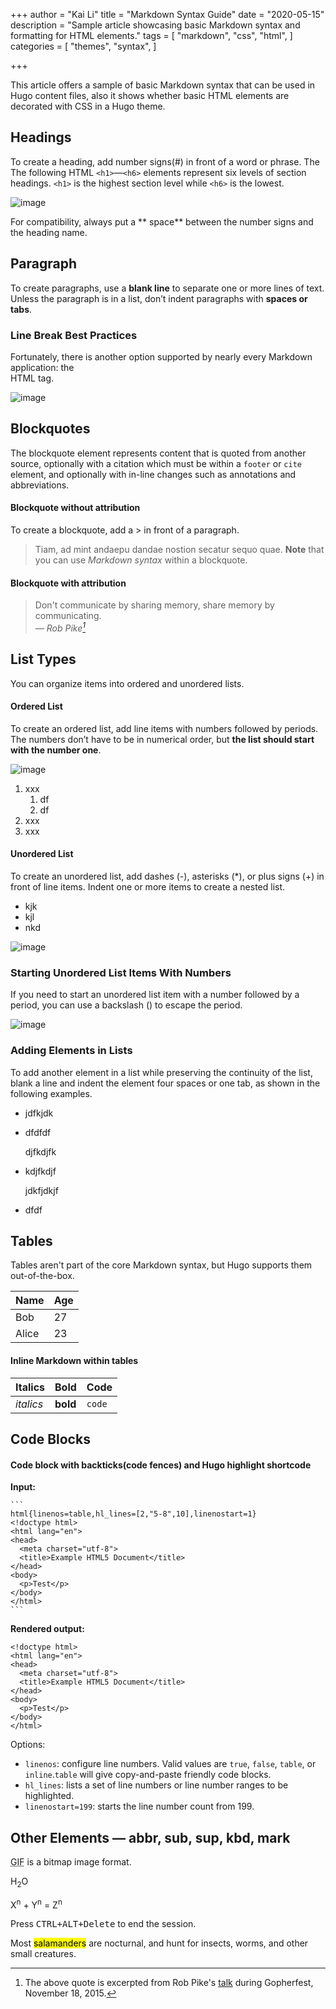 +++
author = "Kai Li"
title = "Markdown Syntax Guide"
date = "2020-05-15"
description = "Sample article showcasing basic Markdown syntax and formatting for HTML elements."
tags = [
    "markdown",
    "css",
    "html",
]
categories = [
    "themes",
    "syntax",
]

+++

This article offers a sample of basic Markdown syntax that can be used in Hugo content files, also it shows whether basic HTML elements are decorated with CSS in a Hugo theme.
<!--more-->

## Headings

To create a heading, add number signs(#) in front of a word or phrase. The 
The following HTML `<h1>`—`<h6>` elements represent six levels of section headings. `<h1>` is the highest section level while `<h6>` is the lowest.

![image](https://user-images.githubusercontent.com/65668613/118364986-20378580-b59b-11eb-8272-58d91d2a36d9.png)

For compatibility, always put a ** space** between the number signs and the heading name.

## Paragraph

To create paragraphs, use a **blank line** to separate one or more lines of text.<br>
Unless the paragraph is in a list, don’t indent paragraphs with **spaces or tabs**.

### Line Break Best Practices

Fortunately, there is another option supported by nearly every Markdown application: the <br> HTML tag.

![image](https://user-images.githubusercontent.com/65668613/118365242-2bd77c00-b59c-11eb-854f-8529f3ca8704.png)

## Blockquotes

The blockquote element represents content that is quoted from another source, optionally with a citation which must be within a `footer` or `cite` element, and optionally with in-line changes such as annotations and abbreviations.

#### Blockquote without attribution
To create a blockquote, add a > in front of a paragraph.
> Tiam, ad mint andaepu dandae nostion secatur sequo quae.
> **Note** that you can use *Markdown syntax* within a blockquote.

#### Blockquote with attribution

> Don't communicate by sharing memory, share memory by communicating.<br>
> — <cite>Rob Pike[^1]</cite>
[^1]: The above quote is excerpted from Rob Pike's [talk](https://www.youtube.com/watch?v=PAAkCSZUG1c) during Gopherfest, November 18, 2015.

## List Types

You can organize items into ordered and unordered lists.

#### Ordered List

To create an ordered list, add line items with numbers followed by periods. The numbers don’t have to be in numerical order, but **the list should start with the number one**.

![image](https://user-images.githubusercontent.com/65668613/118365355-b7510d00-b59c-11eb-8c3a-3d8a4deb0fd4.png)
1. xxx
     1. df
     2. df
3. xxx
4. xxx

#### Unordered List

To create an unordered list, add dashes (-), asterisks (*), or plus signs (+) in front of line items. Indent one or more items to create a nested list.
- kjk
- kjl
- nkd

![image](https://user-images.githubusercontent.com/65668613/118365952-08fa9700-b59f-11eb-9f72-a8a253f54a78.png)

### Starting Unordered List Items With Numbers

If you need to start an unordered list item with a number followed by a period, you can use a backslash (\) to escape the period.

![image](https://user-images.githubusercontent.com/65668613/118366223-22e8a980-b5a0-11eb-8fa0-45968012c50d.png)

### Adding Elements in Lists

To add another element in a list while preserving the continuity of the list, blank a line and indent the element four spaces or one tab, as shown in the following examples.

- jdfkjdk
- dfdfdf
    
    djfkdjfk
- kdjfkdjf

    jdkfjdkjf
- dfdf



## Tables

Tables aren't part of the core Markdown syntax, but Hugo supports them out-of-the-box.

   Name | Age
--------|------
    Bob | 27
  Alice | 23

#### Inline Markdown within tables

| Italics   | Bold     | Code   |
| --------  | -------- | ------ |
| *italics* | **bold** | `code` |

## Code Blocks

#### Code block with backticks(code fences) and Hugo highlight shortcode 
**Input:**
````
```
html{linenos=table,hl_lines=[2,"5-8",10],linenostart=1}
<!doctype html>
<html lang="en">
<head>
  <meta charset="utf-8">
  <title>Example HTML5 Document</title>
</head>
<body>
  <p>Test</p>
</body>
</html>
```
````
**Rendered output:**
```html{linenos=table,hl_lines=[2,"5-8",10],linenostart=1}
<!doctype html>
<html lang="en">
<head>
  <meta charset="utf-8">
  <title>Example HTML5 Document</title>
</head>
<body>
  <p>Test</p>
</body>
</html>
```
Options:
* `linenos`: configure line numbers. Valid values are `true`, `false`, `table`, or `inline`.`table` will give copy-and-paste friendly code blocks.
* `hl_lines`: lists a set of line numbers or line number ranges to be highlighted.
* `linenostart=199`: starts the line number count from 199.

## Other Elements — abbr, sub, sup, kbd, mark

<abbr title="Graphics Interchange Format">GIF</abbr> is a bitmap image format.

H<sub>2</sub>O

X<sup>n</sup> + Y<sup>n</sup> = Z<sup>n</sup>

Press <kbd><kbd>CTRL</kbd>+<kbd>ALT</kbd>+<kbd>Delete</kbd></kbd> to end the session.

Most <mark>salamanders</mark> are nocturnal, and hunt for insects, worms, and other small creatures.
